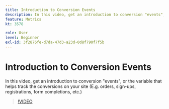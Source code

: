 ```yaml
---
title: Introduction to Conversion Events
description: In this video, get an introduction to conversion "events", or the variable that helps track the conversions on your site (E.g. orders, sign-ups, registrations, form completions, etc.)
feature: Metrics
kt: 3578

role: User
level: Beginner
exl-id: 3f2876fe-d7da-47d3-a23d-0d8f790f7f5b
---
```

# Introduction to Conversion Events

In this video, get an introduction to conversion "events", or the variable that helps track the conversions on your site (E.g. orders, sign-ups, registrations, form completions, etc.)

>[!VIDEO](https://video.tv.adobe.com/v/28764/?quality=12&learn=on)
